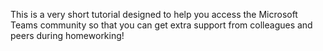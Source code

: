 This is a very short tutorial designed to help you access the Microsoft Teams community so that you can get extra support from colleagues and peers during homeworking!
